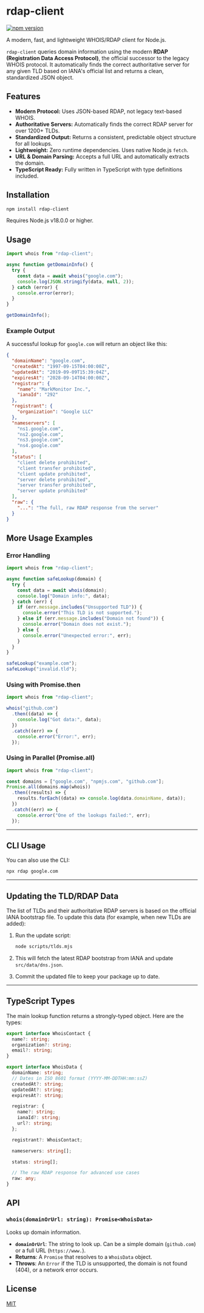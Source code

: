 # rdap-client

[![npm version](https://badge.fury.io/js/rdap-client.svg)](https://badge.fury.io/js/rdap-client)

A modern, fast, and lightweight WHOIS/RDAP client for Node.js.

`rdap-client` queries domain information using the modern **RDAP (Registration Data Access Protocol)**, the official successor to the legacy WHOIS protocol. It automatically finds the correct authoritative server for any given TLD based on IANA's official list and returns a clean, standardized JSON object.

## Features

- **Modern Protocol:** Uses JSON-based RDAP, not legacy text-based WHOIS.
- **Authoritative Servers:** Automatically finds the correct RDAP server for over 1200+ TLDs.
- **Standardized Output:** Returns a consistent, predictable object structure for all lookups.
- **Lightweight:** Zero runtime dependencies. Uses native Node.js `fetch`.
- **URL & Domain Parsing:** Accepts a full URL and automatically extracts the domain.
- **TypeScript Ready:** Fully written in TypeScript with type definitions included.

## Installation

```bash
npm install rdap-client
```

Requires Node.js v18.0.0 or higher.

## Usage

```javascript
import whois from "rdap-client";

async function getDomainInfo() {
  try {
    const data = await whois("google.com");
    console.log(JSON.stringify(data, null, 2));
  } catch (error) {
    console.error(error);
  }
}

getDomainInfo();
```

### Example Output

A successful lookup for `google.com` will return an object like this:

```json
{
  "domainName": "google.com",
  "createdAt": "1997-09-15T04:00:00Z",
  "updatedAt": "2019-09-09T15:39:04Z",
  "expiresAt": "2028-09-14T04:00:00Z",
  "registrar": {
    "name": "MarkMonitor Inc.",
    "ianaId": "292"
  },
  "registrant": {
    "organization": "Google LLC"
  },
  "nameservers": [
    "ns1.google.com",
    "ns2.google.com",
    "ns3.google.com",
    "ns4.google.com"
  ],
  "status": [
    "client delete prohibited",
    "client transfer prohibited",
    "client update prohibited",
    "server delete prohibited",
    "server transfer prohibited",
    "server update prohibited"
  ],
  "raw": {
    "...": "The full, raw RDAP response from the server"
  }
}
```

## More Usage Examples

### Error Handling

```javascript
import whois from "rdap-client";

async function safeLookup(domain) {
  try {
    const data = await whois(domain);
    console.log("Domain info:", data);
  } catch (err) {
    if (err.message.includes("Unsupported TLD")) {
      console.error("This TLD is not supported.");
    } else if (err.message.includes("Domain not found")) {
      console.error("Domain does not exist.");
    } else {
      console.error("Unexpected error:", err);
    }
  }
}

safeLookup("example.com");
safeLookup("invalid.tld");
```

### Using with Promise.then

```javascript
import whois from "rdap-client";

whois("github.com")
  .then((data) => {
    console.log("Got data:", data);
  })
  .catch((err) => {
    console.error("Error:", err);
  });
```

### Using in Parallel (Promise.all)

```javascript
import whois from "rdap-client";

const domains = ["google.com", "npmjs.com", "github.com"];
Promise.all(domains.map(whois))
  .then((results) => {
    results.forEach((data) => console.log(data.domainName, data));
  })
  .catch((err) => {
    console.error("One of the lookups failed:", err);
  });
```

---

## CLI Usage

You can also use the CLI:

```sh
npx rdap google.com
```

---

## Updating the TLD/RDAP Data

The list of TLDs and their authoritative RDAP servers is based on the official IANA bootstrap file. To update this data (for example, when new TLDs are added):

1. Run the update script:

   ```bash
   node scripts/tlds.mjs
   ```

2. This will fetch the latest RDAP bootstrap from IANA and update `src/data/dns.json`.

3. Commit the updated file to keep your package up to date.

---

## TypeScript Types

The main lookup function returns a strongly-typed object. Here are the types:

```typescript
export interface WhoisContact {
  name?: string;
  organization?: string;
  email?: string;
}

export interface WhoisData {
  domainName: string;
  // Dates in ISO 8601 format (YYYY-MM-DDTHH:mm:ssZ)
  createdAt?: string;
  updatedAt?: string;
  expiresAt?: string;

  registrar: {
    name?: string;
    ianaId?: string;
    url?: string;
  };

  registrant?: WhoisContact;

  nameservers: string[];

  status: string[];

  // The raw RDAP response for advanced use cases
  raw: any;
}
```

## API

### `whois(domainOrUrl: string): Promise<WhoisData>`

Looks up domain information.

- **`domainOrUrl`**: The string to look up. Can be a simple domain (`github.com`) or a full URL (`https://www.`).
- **Returns**: A `Promise` that resolves to a `WhoisData` object.
- **Throws**: An `Error` if the TLD is unsupported, the domain is not found (404), or a network error occurs.

## License

[MIT](LICENSE)
